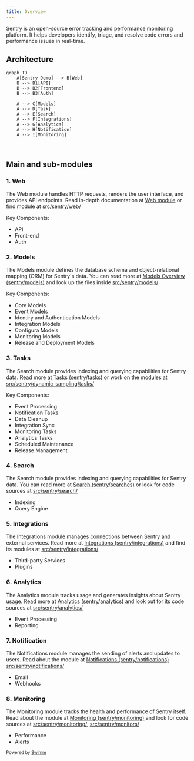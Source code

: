 ```yaml
---
title: Overview
---
```

Sentry is an open-source error tracking and performance monitoring platform. It helps developers identify, triage, and resolve code errors and performance issues in real-time.

## Architecture

```mermaid
graph TD
    A[Sentry Demo] --> B[Web]
    B --> B1[API]
    B --> B2[Frontend]
    B --> B3[Auth]

    A --> C[Models]
    A --> D[Task]
    A --> E[Search]
    A --> F[Integrations]
    A --> G[Analytics]
    A --> H[Notification]
    A --> I[Monitoring]
```

&nbsp;

## Main and sub-modules

### 1\. Web&nbsp;

The Web module handles HTTP requests, renders the user interface, and provides API endpoints. Read in-depth documentation at <SwmLink doc-title="Web module">[Web module](/.swm/web-module.ieqty71c.sw.md)</SwmLink> or find module at <SwmPath>[src/sentry/web/](/src/sentry/web/)</SwmPath>

Key Components:&nbsp;

- API
- Front-end
- Auth&nbsp;

### 2\. Models&nbsp;

The Models module defines the database schema and object-relational mapping (ORM) for Sentry's data. You can read more at  <SwmLink doc-title="Models Overview (sentry/models)">[Models Overview (sentry/models)](/.swm/models-overview-sentrymodels.eft70avm.sw.md)</SwmLink> and look up the files inside <SwmPath>[src/sentry/models/](/src/sentry/models/)</SwmPath>

Key Components:&nbsp;

- Core Models
- Event Models
- Identiry and Authentication Models
- Integration Models
- Configura Models
- Monitoring Models
- Release and Deployment Models

### 3\. Tasks&nbsp;

The Search module provides indexing and querying capabilities for Sentry data. Read more at <SwmLink doc-title="Tasks (sentry/tasks)">[Tasks (sentry/tasks)](/.swm/tasks-sentrytasks.6s4lf1ow.sw.md)</SwmLink> or work on the modules at <SwmPath>[src/sentry/dynamic_sampling/tasks/](/src/sentry/dynamic_sampling/tasks/)</SwmPath>

Key Components:&nbsp;

- Event Processing
- Notification Tasks
- Data Cleanup
- Integration Sync
- Monitoring Tasks&nbsp;
- Analytics Tasks
- Scheduled Maintenance
- Release Management

### 4\. Search&nbsp;

The Search module provides indexing and querying capabilities for Sentry data. You can read more at <SwmLink doc-title="Search (sentry/searches)">[Search (sentry/searches)](/.swm/search-sentrysearches.bfg917s9.sw.md)</SwmLink> or look for code sources at <SwmPath>[src/sentry/search/](/src/sentry/search/)</SwmPath>

- Indexing&nbsp;
- Query Engine

### 5\. Integrations&nbsp;

The Integrations module manages connections between Sentry and external services. Read more at <SwmLink doc-title="Integrations (sentry/integrations)">[Integrations (sentry/integrations)](/.swm/integrations-sentryintegrations.6o37ninn.sw.md)</SwmLink> and find its modules at  <SwmPath>[src/sentry/integrations/](/src/sentry/integrations/)</SwmPath>

- Third-party Services&nbsp;
- Plugins&nbsp;

### 6\. Analytics&nbsp;

The Analytics module tracks usage and generates insights about Sentry usage. Read more at <SwmLink doc-title="Analytics (sentry/analytics)">[Analytics (sentry/analytics)](/.swm/analytics-sentryanalytics.gbtsakuz.sw.md)</SwmLink> and look out for its code sources at <SwmPath>[src/sentry/analytics/](/src/sentry/analytics/)</SwmPath>

- Event Processing&nbsp;
- Reporting

### 7\. Notification

The Notifications module manages the sending of alerts and updates to users. Read about the module at <SwmLink doc-title="Notifications (sentry/notifications)">[Notifications (sentry/notifications)](/.swm/notifications-sentrynotifications.7grhpk3c.sw.md)</SwmLink> <SwmPath>[src/sentry/notifications/](/src/sentry/notifications/)</SwmPath>

- Email&nbsp;
- Webhooks

### 8\. Monitoring&nbsp;

The Monitoring module tracks the health and performance of Sentry itself. Read about the module at <SwmLink doc-title="Monitoring (sentry/monitoring)">[Monitoring (sentry/monitoring)](/.swm/monitoring-sentrymonitoring.9raewosh.sw.md)</SwmLink> and look for code sources at <SwmPath>[src/sentry/monitoring/](/src/sentry/monitoring/)</SwmPath>, <SwmPath>[src/sentry/monitors/](/src/sentry/monitors/)</SwmPath>

- Performance&nbsp;
- Alerts

<SwmMeta version="3.0.0" repo-id="Z2l0aHViJTNBJTNBc2VudHJ5LWNsYXVkZSUzQSUzQXNodWp1dXU=" repo-name="sentry-claude"><sup>Powered by [Swimm](https://app.swimm.io/)</sup></SwmMeta>
